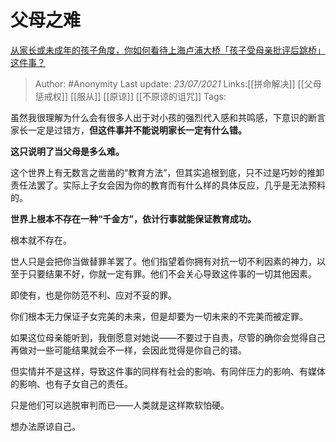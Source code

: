 # 父母之难
 [从家长或未成年的孩子角度，你如何看待上海卢浦大桥「孩子受母亲批评后跳桥」这件事？](https://www.zhihu.com/question/320650054/answer/655971627)

> Author: #Anonymity
> Last update: *23/07/2021*
> Links:[[拼命解决]] [[父母惩戒权]] [[服从]] [[原谅]] [[不原谅的诅咒]]
> Tags:

虽然我很理解为什么会有很多人出于对小孩的强烈代入感和共鸣感，下意识的断言家长一定是过错方，**但这件事并不能说明家长一定有什么错。**

**这只说明了当父母是多么难。**

这个世界上有无数言之凿凿的“教育方法”，但其实追根到底，只不过是巧妙的推卸责任法罢了。实际上子女会因为你的教育而有什么样的具体反应，几乎是无法预料的。

**世界上根本不存在一种“千金方”，依计行事就能保证教育成功。**

根本就不存在。

世人只是会把你当做替罪羊罢了。他们指望着你拥有对抗一切不利因素的神力，以至于只要结果不好，你就一定有罪。他们不会关心导致这件事的一切其他因素。

即使有，也是你防范不利、应对不妥的罪。

你们根本无力保证子女完美的未来，但是却要为一切未来的不完美而被定罪。

如果这位母亲能听到，我倒愿意对她说——不要过于自责，尽管的确你会觉得自己再做对一些可能结果就会不一样，会因此觉得是你自己的错。

但实情并不是这样，导致这件事的同样有社会的影响、有同伴压力的影响、有媒体的影响、也有子女自己的责任。

只是他们可以逃脱审判而已——人类就是这样欺软怕硬。

想办法原谅自己。
